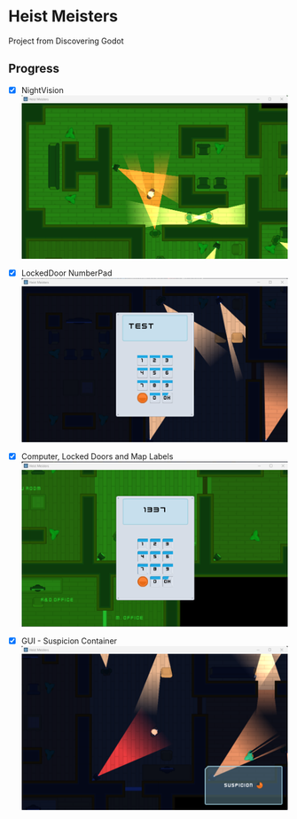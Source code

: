 # Heist Meisters

Project from Discovering Godot

## Progress

- [x] NightVision 
![NightVision](_screenshots/nightvision.png)

- [x] LockedDoor NumberPad 
![LockedDoor NumberPad](_screenshots/lockeddoornumberpad.png)

- [x] Computer, Locked Doors and Map Labels 
![CLMLabels](_screenshots/clmlabels.png)

- [x] GUI - Suspicion Container
![Suspicion Container](_screenshots/suspicioncontainer.png)